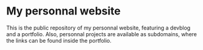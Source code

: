 # My personnal website
This is the public repository of my personnal website, featuring a devblog and a portfolio. Also, personnal projects are available as subdomains, where the links can be found inside the portfolio.
